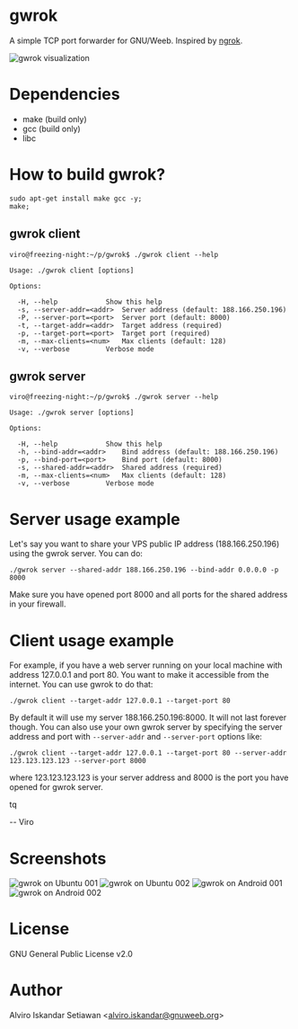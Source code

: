 # gwrok
A simple TCP port forwarder for GNU/Weeb. Inspired by [ngrok](https://ngrok.com/).

![gwrok visualization](gwrok.drawio.svg?raw=true "gwrok visualization")

# Dependencies
  - make (build only)
  - gcc (build only)
  - libc


# How to build gwrok?
```
sudo apt-get install make gcc -y;
make;
```

## gwrok client
```
viro@freezing-night:~/p/gwrok$ ./gwrok client --help

Usage: ./gwrok client [options]

Options:

  -H, --help			Show this help
  -s, --server-addr=<addr>	Server address (default: 188.166.250.196)
  -P, --server-port=<port>	Server port (default: 8000)
  -t, --target-addr=<addr>	Target address (required)
  -p, --target-port=<port>	Target port (required)
  -m, --max-clients=<num>	Max clients (default: 128)
  -v, --verbose			Verbose mode

```

## gwrok server
```
viro@freezing-night:~/p/gwrok$ ./gwrok server --help

Usage: ./gwrok server [options]

Options:

  -H, --help			Show this help
  -h, --bind-addr=<addr>	Bind address (default: 188.166.250.196)
  -p, --bind-port=<port>	Bind port (default: 8000)
  -s, --shared-addr=<addr>	Shared address (required)
  -m, --max-clients=<num>	Max clients (default: 128)
  -v, --verbose			Verbose mode

```

# Server usage example
Let's say you want to share your VPS public IP address (188.166.250.196) using
the gwrok server. You can do:
```
./gwrok server --shared-addr 188.166.250.196 --bind-addr 0.0.0.0 -p 8000
```
Make sure you have opened port 8000 and all ports for the shared address in your
firewall.


# Client usage example
For example, if you have a web server running on your local machine with address
127.0.0.1 and port 80. You want to make it accessible from the internet. You can
use gwrok to do that:
```
./gwrok client --target-addr 127.0.0.1 --target-port 80
```
By default it will use my server 188.166.250.196:8000. It will not last forever
though. You can also use your own gwrok server by specifying the server address
and port with `--server-addr` and `--server-port` options like:
```
./gwrok client --target-addr 127.0.0.1 --target-port 80 --server-addr 123.123.123.123 --server-port 8000
```
where 123.123.123.123 is your server address and 8000 is the port you have
opened for gwrok server.


tq

-- Viro


# Screenshots
![gwrok on Ubuntu 001](ss_001.png?raw=true "gwrok on Ubuntu 001")
![gwrok on Ubuntu 002](ss_002.png?raw=true "gwrok on Ubuntu 002")
![gwrok on Android 001](ss_android_001.jpg?raw=true "gwrok on Android 001")
![gwrok on Android 002](ss_android_002.jpg?raw=true "gwrok on Android 002")

# License
GNU General Public License v2.0


# Author
Alviro Iskandar Setiawan &lt;alviro.iskandar@gnuweeb.org&gt;
